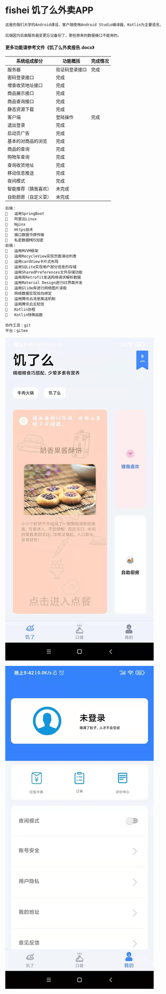 # fishei 饥了么外卖APP

 ```java
 这是的我们大学的Android课设，客户端使用Android Studio编译器，Kotlin为主要语言。
 
 后端因为后面服务器变更忘记备份了，那些原来的数据接口不能用的。
 ```

#### 更多功能请参考文件《饥了么外卖报告.docx》

| 系统组成部分         | 功能概括       | 完成情况 |
| -------------------- | -------------- | -------- |
| 服务器               | 验证码登录接口 | 完成     |
| 密码登录接口         | 完成           |          |
| 增查收货地址接口     | 完成           |          |
| 商品展示接口         | 完成           |          |
| 商品查询接口         | 完成           |          |
| 静态资源下载         | 完成           |          |
| 客户端               | 登陆操作       | 完成     |
| 退出登录             | 完成           |          |
| 启动页广告           | 完成           |          |
| 基本的对商品的浏览   | 完成           |          |
| 商品的查询           | 完成           |          |
| 购物车查询           | 完成           |          |
| 查询收货地址         | 完成           |          |
| 移动信息推送         | 完成           |          |
| 夜间模式             | 完成           |          |
| 智能推荐（猜我喜欢） | 未完成         |          |
| 自助厨房（自定义菜） | 未完成         |          |

 

```java
后端：
	运用SpringBoot
	阿里云Linux 
	Nginx
	Https技术
	接口数据令牌传输
	私密数据MD5加密
前端：
	运用MVVM框架
	运用RecycleView实现页面滑动列表
	运用cardView卡片式布局 
	运用SQLite实现用户部分信息的存储 
	运用SharedPreferences文件存储功能 
	运用库Retrofit发送网络请求解析数据
	运用Material Design进行UI界面开发
	运用Glide库进行网络图片读取
	网络数据实现双向绑定 
	运用腾讯云消息推送机制
	运用腾讯云云短信
	Kotlin协程 
	Kotlin特殊函数 

协作工具：git
平台：gitee
```

![pic1](.\pic1.jpg)



![pic2](.\pic2.jpg)
